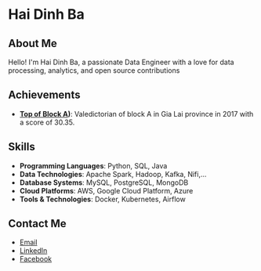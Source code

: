 # Hai Dinh Ba

## About Me
Hello! I'm Hai Dinh Ba, a passionate Data Engineer with a love for data processing, analytics, and open source contributions

## Achievements
- **[Top of Block A](https://baogialai.com.vn/chong-chenh-duong-vao-dai-hoc-cua-cau-hoc-sinh-thu-khoa-post206548.html?fbclid=IwZXh0bgNhZW0CMTAAAR10XAWhPby4bAxJG7s1UAWfZMyF8jWLRb96OI3Hxma2eWRFFnmkghBOMgw_aem_COLgR55Z1xA-R5kUh3vc_A))**: Valedictorian of block A in Gia Lai province in 2017 with a score of 30.35. 
## Skills
- **Programming Languages**: Python, SQL, Java
- **Data Technologies**: Apache Spark, Hadoop, Kafka, Nifi,...
- **Database Systems**: MySQL, PostgreSQL, MongoDB
- **Cloud Platforms**: AWS, Google Cloud Platform, Azure
- **Tools & Technologies**: Docker, Kubernetes, Airflow

## Contact Me
- [Email](mailto:dinhbahai99@gmail.com)
- [LinkedIn](https://www.linkedin.com/in/your-profile](https://www.linkedin.com/in/h%E1%BA%A3i-%C4%91inh-b%C3%A1-bb45282a5/))
- [Facebook](https://www.facebook.com/dinhbahaiGL)
